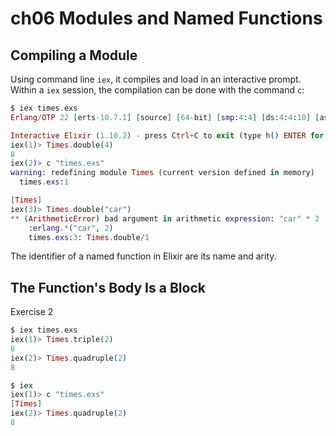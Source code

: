 # ch06 Modules and Named Functions

## Compiling a Module

Using command line `iex`, it compiles and load in an interactive prompt. Within a `iex` session, the compilation can be done with the command `c`:

```exs
$ iex times.exs
Erlang/OTP 22 [erts-10.7.1] [source] [64-bit] [smp:4:4] [ds:4:4:10] [async-threads:1] [hipe]

Interactive Elixir (1.10.2) - press Ctrl+C to exit (type h() ENTER for help)
iex(1)> Times.double(4)
8
iex(2)> c "times.exs"          
warning: redefining module Times (current version defined in memory)
  times.exs:1

[Times]
iex(3)> Times.double("car")
** (ArithmeticError) bad argument in arithmetic expression: "car" * 2
    :erlang.*("car", 2)
    times.exs:3: Times.double/1
```

The identifier of a named function in Elixir are its name and arity.

## The Function's Body Is a Block

Exercise 2
```exs
$ iex times.exs
iex(1)> Times.triple(2)
6
iex(2)> Times.quadruple(2)
8

$ iex
iex(1)> c "times.exs"
[Times]
iex(2)> Times.quadruple(2)
8
```